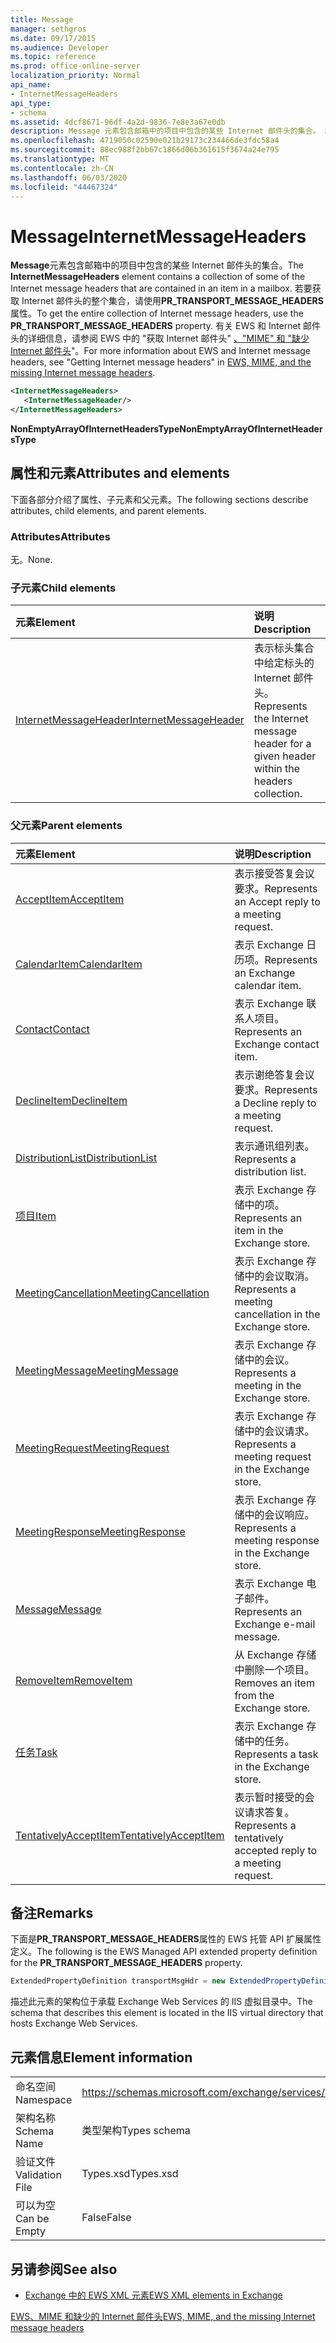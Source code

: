 ```yaml
---
title: Message
manager: sethgros
ms.date: 09/17/2015
ms.audience: Developer
ms.topic: reference
ms.prod: office-online-server
localization_priority: Normal
api_name:
- InternetMessageHeaders
api_type:
- schema
ms.assetid: 4dcf8671-96df-4a2d-9836-7e8e3a67e0db
description: Message 元素包含邮箱中的项目中包含的某些 Internet 邮件头的集合。 若要获取 Internet 邮件头的整个集合，请使用 PR_TRANSPORT_MESSAGE_HEADERS 属性。 有关 EWS 和 Internet 邮件头的详细信息，seeGetting Internet message headersin EWS、MIME 和缺少的 Internet 邮件头。
ms.openlocfilehash: 4719050c02590e021b29173c234466de3fdc58a4
ms.sourcegitcommit: 88ec988f2bb67c1866d06b361615f3674a24e795
ms.translationtype: MT
ms.contentlocale: zh-CN
ms.lasthandoff: 06/03/2020
ms.locfileid: "44467324"
---
```

# <a name="internetmessageheaders"></a><span data-ttu-id="b2e60-105">Message</span><span class="sxs-lookup"><span data-stu-id="b2e60-105">InternetMessageHeaders</span></span>

<span data-ttu-id="b2e60-106">**Message**元素包含邮箱中的项目中包含的某些 Internet 邮件头的集合。</span><span class="sxs-lookup"><span data-stu-id="b2e60-106">The **InternetMessageHeaders** element contains a collection of some of the Internet message headers that are contained in an item in a mailbox.</span></span> <span data-ttu-id="b2e60-107">若要获取 Internet 邮件头的整个集合，请使用**PR_TRANSPORT_MESSAGE_HEADERS**属性。</span><span class="sxs-lookup"><span data-stu-id="b2e60-107">To get the entire collection of Internet message headers, use the **PR_TRANSPORT_MESSAGE_HEADERS** property.</span></span> <span data-ttu-id="b2e60-108">有关 EWS 和 Internet 邮件头的详细信息，请参阅 EWS 中的 "获取 Internet 邮件头" [、"MIME" 和 "缺少 Internet 邮件头](https://msdn.microsoft.com/library/exchange/hh545614%28v=exchg.140%29.aspx)"。</span><span class="sxs-lookup"><span data-stu-id="b2e60-108">For more information about EWS and Internet message headers, see "Getting Internet message headers" in [EWS, MIME, and the missing Internet message headers](https://msdn.microsoft.com/library/exchange/hh545614%28v=exchg.140%29.aspx).</span></span>
  
```XML
<InternetMessageHeaders>
   <InternetMessageHeader/>
</InternetMessageHeaders>
```

 <span data-ttu-id="b2e60-109">**NonEmptyArrayOfInternetHeadersType**</span><span class="sxs-lookup"><span data-stu-id="b2e60-109">**NonEmptyArrayOfInternetHeadersType**</span></span>
## <a name="attributes-and-elements"></a><span data-ttu-id="b2e60-110">属性和元素</span><span class="sxs-lookup"><span data-stu-id="b2e60-110">Attributes and elements</span></span>

<span data-ttu-id="b2e60-111">下面各部分介绍了属性、子元素和父元素。</span><span class="sxs-lookup"><span data-stu-id="b2e60-111">The following sections describe attributes, child elements, and parent elements.</span></span>
  
### <a name="attributes"></a><span data-ttu-id="b2e60-112">Attributes</span><span class="sxs-lookup"><span data-stu-id="b2e60-112">Attributes</span></span>

<span data-ttu-id="b2e60-113">无。</span><span class="sxs-lookup"><span data-stu-id="b2e60-113">None.</span></span>
  
### <a name="child-elements"></a><span data-ttu-id="b2e60-114">子元素</span><span class="sxs-lookup"><span data-stu-id="b2e60-114">Child elements</span></span>

|<span data-ttu-id="b2e60-115">**元素**</span><span class="sxs-lookup"><span data-stu-id="b2e60-115">**Element**</span></span>|<span data-ttu-id="b2e60-116">**说明**</span><span class="sxs-lookup"><span data-stu-id="b2e60-116">**Description**</span></span>|
|:-----|:-----|
|[<span data-ttu-id="b2e60-117">InternetMessageHeader</span><span class="sxs-lookup"><span data-stu-id="b2e60-117">InternetMessageHeader</span></span>](internetmessageheader.md) <br/> |<span data-ttu-id="b2e60-118">表示标头集合中给定标头的 Internet 邮件头。</span><span class="sxs-lookup"><span data-stu-id="b2e60-118">Represents the Internet message header for a given header within the headers collection.</span></span>  <br/> |
   
### <a name="parent-elements"></a><span data-ttu-id="b2e60-119">父元素</span><span class="sxs-lookup"><span data-stu-id="b2e60-119">Parent elements</span></span>

|<span data-ttu-id="b2e60-120">**元素**</span><span class="sxs-lookup"><span data-stu-id="b2e60-120">**Element**</span></span>|<span data-ttu-id="b2e60-121">**说明**</span><span class="sxs-lookup"><span data-stu-id="b2e60-121">**Description**</span></span>|
|:-----|:-----|
|[<span data-ttu-id="b2e60-122">AcceptItem</span><span class="sxs-lookup"><span data-stu-id="b2e60-122">AcceptItem</span></span>](acceptitem.md) <br/> |<span data-ttu-id="b2e60-123">表示接受答复会议要求。</span><span class="sxs-lookup"><span data-stu-id="b2e60-123">Represents an Accept reply to a meeting request.</span></span>  <br/> |
|[<span data-ttu-id="b2e60-124">CalendarItem</span><span class="sxs-lookup"><span data-stu-id="b2e60-124">CalendarItem</span></span>](calendaritem.md) <br/> |<span data-ttu-id="b2e60-125">表示 Exchange 日历项。</span><span class="sxs-lookup"><span data-stu-id="b2e60-125">Represents an Exchange calendar item.</span></span>  <br/> |
|[<span data-ttu-id="b2e60-126">Contact</span><span class="sxs-lookup"><span data-stu-id="b2e60-126">Contact</span></span>](contact.md) <br/> |<span data-ttu-id="b2e60-127">表示 Exchange 联系人项目。</span><span class="sxs-lookup"><span data-stu-id="b2e60-127">Represents an Exchange contact item.</span></span>  <br/> |
|[<span data-ttu-id="b2e60-128">DeclineItem</span><span class="sxs-lookup"><span data-stu-id="b2e60-128">DeclineItem</span></span>](declineitem.md) <br/> |<span data-ttu-id="b2e60-129">表示谢绝答复会议要求。</span><span class="sxs-lookup"><span data-stu-id="b2e60-129">Represents a Decline reply to a meeting request.</span></span>  <br/> |
|[<span data-ttu-id="b2e60-130">DistributionList</span><span class="sxs-lookup"><span data-stu-id="b2e60-130">DistributionList</span></span>](distributionlist.md) <br/> |<span data-ttu-id="b2e60-131">表示通讯组列表。</span><span class="sxs-lookup"><span data-stu-id="b2e60-131">Represents a distribution list.</span></span>  <br/> |
|[<span data-ttu-id="b2e60-132">项目</span><span class="sxs-lookup"><span data-stu-id="b2e60-132">Item</span></span>](item.md) <br/> |<span data-ttu-id="b2e60-133">表示 Exchange 存储中的项。</span><span class="sxs-lookup"><span data-stu-id="b2e60-133">Represents an item in the Exchange store.</span></span>  <br/> |
|[<span data-ttu-id="b2e60-134">MeetingCancellation</span><span class="sxs-lookup"><span data-stu-id="b2e60-134">MeetingCancellation</span></span>](meetingcancellation.md) <br/> |<span data-ttu-id="b2e60-135">表示 Exchange 存储中的会议取消。</span><span class="sxs-lookup"><span data-stu-id="b2e60-135">Represents a meeting cancellation in the Exchange store.</span></span>  <br/> |
|[<span data-ttu-id="b2e60-136">MeetingMessage</span><span class="sxs-lookup"><span data-stu-id="b2e60-136">MeetingMessage</span></span>](meetingmessage.md) <br/> |<span data-ttu-id="b2e60-137">表示 Exchange 存储中的会议。</span><span class="sxs-lookup"><span data-stu-id="b2e60-137">Represents a meeting in the Exchange store.</span></span>  <br/> |
|[<span data-ttu-id="b2e60-138">MeetingRequest</span><span class="sxs-lookup"><span data-stu-id="b2e60-138">MeetingRequest</span></span>](meetingrequest.md) <br/> |<span data-ttu-id="b2e60-139">表示 Exchange 存储中的会议请求。</span><span class="sxs-lookup"><span data-stu-id="b2e60-139">Represents a meeting request in the Exchange store.</span></span>  <br/> |
|[<span data-ttu-id="b2e60-140">MeetingResponse</span><span class="sxs-lookup"><span data-stu-id="b2e60-140">MeetingResponse</span></span>](meetingresponse.md) <br/> |<span data-ttu-id="b2e60-141">表示 Exchange 存储中的会议响应。</span><span class="sxs-lookup"><span data-stu-id="b2e60-141">Represents a meeting response in the Exchange store.</span></span>  <br/> |
|[<span data-ttu-id="b2e60-142">Message</span><span class="sxs-lookup"><span data-stu-id="b2e60-142">Message</span></span>](message-ex15websvcsotherref.md) <br/> |<span data-ttu-id="b2e60-143">表示 Exchange 电子邮件。</span><span class="sxs-lookup"><span data-stu-id="b2e60-143">Represents an Exchange e-mail message.</span></span>  <br/> |
|[<span data-ttu-id="b2e60-144">RemoveItem</span><span class="sxs-lookup"><span data-stu-id="b2e60-144">RemoveItem</span></span>](removeitem.md) <br/> |<span data-ttu-id="b2e60-145">从 Exchange 存储中删除一个项目。</span><span class="sxs-lookup"><span data-stu-id="b2e60-145">Removes an item from the Exchange store.</span></span>  <br/> |
|[<span data-ttu-id="b2e60-146">任务</span><span class="sxs-lookup"><span data-stu-id="b2e60-146">Task</span></span>](task.md) <br/> |<span data-ttu-id="b2e60-147">表示 Exchange 存储中的任务。</span><span class="sxs-lookup"><span data-stu-id="b2e60-147">Represents a task in the Exchange store.</span></span>  <br/> |
|[<span data-ttu-id="b2e60-148">TentativelyAcceptItem</span><span class="sxs-lookup"><span data-stu-id="b2e60-148">TentativelyAcceptItem</span></span>](tentativelyacceptitem.md) <br/> |<span data-ttu-id="b2e60-149">表示暂时接受的会议请求答复。</span><span class="sxs-lookup"><span data-stu-id="b2e60-149">Represents a tentatively accepted reply to a meeting request.</span></span>  <br/> |
   
## <a name="remarks"></a><span data-ttu-id="b2e60-150">备注</span><span class="sxs-lookup"><span data-stu-id="b2e60-150">Remarks</span></span>

<span data-ttu-id="b2e60-151">下面是**PR_TRANSPORT_MESSAGE_HEADERS**属性的 EWS 托管 API 扩展属性定义。</span><span class="sxs-lookup"><span data-stu-id="b2e60-151">The following is the EWS Managed API extended property definition for the **PR_TRANSPORT_MESSAGE_HEADERS** property.</span></span> 
  
```cs
ExtendedPropertyDefinition transportMsgHdr = new ExtendedPropertyDefinition(0x007D, MapiPropertyType.String);
```

<span data-ttu-id="b2e60-152">描述此元素的架构位于承载 Exchange Web Services 的 IIS 虚拟目录中。</span><span class="sxs-lookup"><span data-stu-id="b2e60-152">The schema that describes this element is located in the IIS virtual directory that hosts Exchange Web Services.</span></span>
  
## <a name="element-information"></a><span data-ttu-id="b2e60-153">元素信息</span><span class="sxs-lookup"><span data-stu-id="b2e60-153">Element information</span></span>

|||
|:-----|:-----|
|<span data-ttu-id="b2e60-154">命名空间</span><span class="sxs-lookup"><span data-stu-id="b2e60-154">Namespace</span></span>  <br/> |https://schemas.microsoft.com/exchange/services/2006/types  <br/> |
|<span data-ttu-id="b2e60-155">架构名称</span><span class="sxs-lookup"><span data-stu-id="b2e60-155">Schema Name</span></span>  <br/> |<span data-ttu-id="b2e60-156">类型架构</span><span class="sxs-lookup"><span data-stu-id="b2e60-156">Types schema</span></span>  <br/> |
|<span data-ttu-id="b2e60-157">验证文件</span><span class="sxs-lookup"><span data-stu-id="b2e60-157">Validation File</span></span>  <br/> |<span data-ttu-id="b2e60-158">Types.xsd</span><span class="sxs-lookup"><span data-stu-id="b2e60-158">Types.xsd</span></span>  <br/> |
|<span data-ttu-id="b2e60-159">可以为空</span><span class="sxs-lookup"><span data-stu-id="b2e60-159">Can be Empty</span></span>  <br/> |<span data-ttu-id="b2e60-160">False</span><span class="sxs-lookup"><span data-stu-id="b2e60-160">False</span></span>  <br/> |
   
## <a name="see-also"></a><span data-ttu-id="b2e60-161">另请参阅</span><span class="sxs-lookup"><span data-stu-id="b2e60-161">See also</span></span>



- [<span data-ttu-id="b2e60-162">Exchange 中的 EWS XML 元素</span><span class="sxs-lookup"><span data-stu-id="b2e60-162">EWS XML elements in Exchange</span></span>](ews-xml-elements-in-exchange.md)


[<span data-ttu-id="b2e60-163">EWS、MIME 和缺少的 Internet 邮件头</span><span class="sxs-lookup"><span data-stu-id="b2e60-163">EWS, MIME, and the missing Internet message headers</span></span>](https://msdn.microsoft.com/library/exchange/hh545614%28v=exchg.140%29.aspx)

